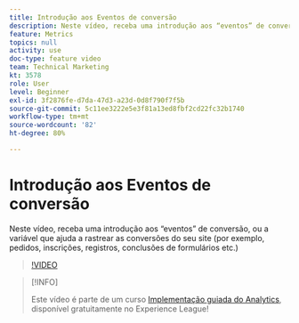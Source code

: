 ```yaml
---
title: Introdução aos Eventos de conversão
description: Neste vídeo, receba uma introdução aos “eventos” de conversão, ou a variável que ajuda a rastrear as conversões do seu site (por exemplo, pedidos, inscrições, registros, conclusões de formulários etc.)
feature: Metrics
topics: null
activity: use
doc-type: feature video
team: Technical Marketing
kt: 3578
role: User
level: Beginner
exl-id: 3f2876fe-d7da-47d3-a23d-0d8f790f7f5b
source-git-commit: 5c11ee3222e5e3f81a13ed8fbf2cd22fc32b1740
workflow-type: tm+mt
source-wordcount: '82'
ht-degree: 80%

---
```


# Introdução aos Eventos de conversão

Neste vídeo, receba uma introdução aos “eventos” de conversão, ou a variável que ajuda a rastrear as conversões do seu site (por exemplo, pedidos, inscrições, registros, conclusões de formulários etc.)

>[!VIDEO](https://video.tv.adobe.com/v/28764/?quality=12)

>[!INFO]
>
> Este vídeo é parte de um curso [Implementação guiada do Analytics](https://experienceleague.adobe.com/?recommended=Analytics-D-1-2019.1), disponível gratuitamente no Experience League!